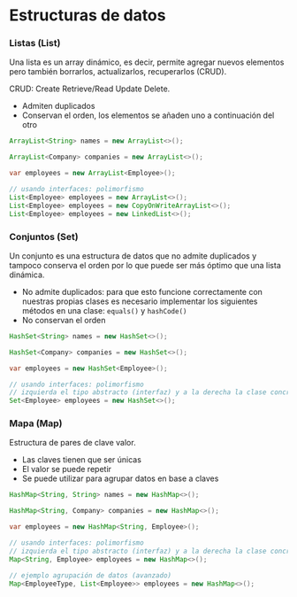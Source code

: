 
# Estructuras de datos

### Listas (List)

Una lista es un array dinámico, es decir, permite agregar nuevos elementos pero también borrarlos, actualizarlos, recuperarlos (CRUD).

CRUD: Create Retrieve/Read Update Delete.

* Admiten duplicados
* Conservan el orden, los elementos se añaden uno a continuación del otro

```java
ArrayList<String> names = new ArrayList<>();

ArrayList<Company> companies = new ArrayList<>();

var employees = new ArrayList<Employee>();

// usando interfaces: polimorfismo
List<Employee> employees = new ArrayList<>();
List<Employee> employees = new CopyOnWriteArrayList<>();
List<Employee> employees = new LinkedList<>();
```

### Conjuntos (Set)

Un conjunto es una estructura de datos que no admite duplicados y tampoco conserva el orden por lo que puede ser más óptimo que una lista dinámica.

* No admite duplicados: para que esto funcione correctamente con nuestras propias clases es necesario implementar los siguientes métodos en una clase: ``equals()`` y ``hashCode()``
* No conservan el orden

```java
HashSet<String> names = new HashSet<>();

HashSet<Company> companies = new HashSet<>();

var employees = new HashSet<Employee>();

// usando interfaces: polimorfismo
// izquierda el tipo abstracto (interfaz) y a la derecha la clase concreta
Set<Employee> employees = new HashSet<>();

```

### Mapa (Map)

Estructura de pares de clave valor. 

* Las claves tienen que ser únicas
* El valor se puede repetir
* Se puede utilizar para agrupar datos en base a claves

```java
HashMap<String, String> names = new HashMap<>();

HashMap<String, Company> companies = new HashMap<>();

var employees = new HashMap<String, Employee>();

// usando interfaces: polimorfismo
// izquierda el tipo abstracto (interfaz) y a la derecha la clase concreta
Map<String, Employee> employees = new HashMap<>();

// ejemplo agrupación de datos (avanzado)
Map<EmployeeType, List<Employee>> employees = new HashMap<>();
```

